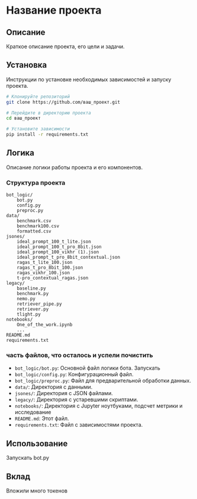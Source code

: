 # Название проекта

## Описание
Краткое описание проекта, его цели и задачи.

## Установка
Инструкции по установке необходимых зависимостей и запуску проекта.

```bash
# Клонируйте репозиторий
git clone https://github.com/ваш_проект.git

# Перейдите в директорию проекта
cd ваш_проект

# Установите зависимости
pip install -r requirements.txt
```

## Логика
Описание логики работы проекта и его компонентов.

### Структура проекта
```plaintext
bot_logic/
    bot.py
    config.py
    preproc.py
data/
    benchmark.csv
    benchmark100.csv
    formatted.csv
jsones/
    ideal_prompt_100_t_lite.json
    ideal_prompt_100_t_pro_8bit.json
    ideal_prompt_100_vikhr (1).json
    ideal_prompt_t_pro_8bit_contextual.json
    ragas_t_lite_100.json
    ragas_t_pro_8bit_100.json
    ragas_vikhr_100.json
    t-pro_contextual_ragas.json
legacy/
    baseline.py
    benchmark.py
    nemo.py
    retriever_pipe.py
    retriever.py
    tlight.py
notebooks/
    One_of_the_work.ipynb
    ...
README.md
requirements.txt
```

### часть файлов, что осталось и успели почистить
- `bot_logic/bot.py`: Основной файл логики бота. Запускать
- `bot_logic/config.py`: Конфигурационный файл.
- `bot_logic/preproc.py`: Файл для предварительной обработки данных.
- `data/`: Директория с данными.
- `jsones/`: Директория с JSON файлами.
- `legacy/`: Директория с устаревшими скриптами.
- `notebooks/`: Директория с Jupyter ноутбуками, подсчет метрики и исследование
- `README.md`: Этот файл.
- `requirements.txt`: Файл с зависимостями проекта.

## Использование
Запускать bot.py

## Вклад
Вложили много токенов 